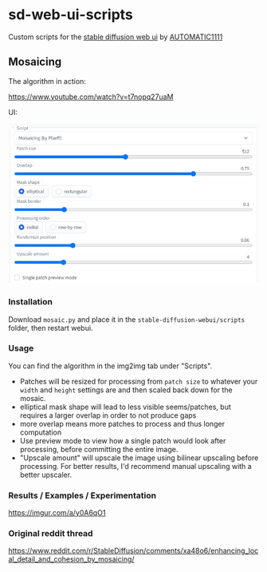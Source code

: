 # sd-web-ui-scripts
Custom scripts for the [stable diffusion web ui](https://github.com/AUTOMATIC1111/stable-diffusion-webui) by [AUTOMATIC1111](https://github.com/AUTOMATIC1111)

## Mosaicing
The algorithm in action:

https://www.youtube.com/watch?v=t7nopq27uaM

UI:

![UI](/ui_0.2.png?raw=true "UI")

### Installation

Download `mosaic.py` and place it in the `stable-diffusion-webui/scripts` folder, then restart webui.

### Usage

You can find the algorithm in the img2img tab under "Scripts".

- Patches will be resized for processing from `patch size` to whatever your `width` and `height` settings are and then scaled back down for the mosaic.
- elliptical mask shape will lead to less visible seems/patches, but requires a larger overlap in order to not produce gaps
- more overlap means more patches to process and thus longer computation
- Use preview mode to view how a single patch would look after processing, before committing the entire image.
- "Upscale amount" will upscale the image using bilinear upscaling before processing. For better results, I'd recommend manual upscaling with a better upscaler.


### Results / Examples / Experimentation

https://imgur.com/a/y0A6qO1

### Original reddit thread

https://www.reddit.com/r/StableDiffusion/comments/xa48o6/enhancing_local_detail_and_cohesion_by_mosaicing/
